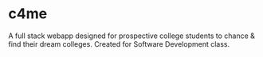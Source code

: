 # c4me
A full stack webapp designed for prospective college students to chance &amp; find their dream colleges. Created for Software Development class.
